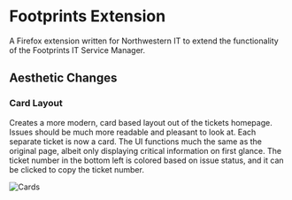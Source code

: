 # Footprints Extension
A Firefox extension written for Northwestern IT to extend the functionality of the Footprints IT Service Manager.

## Aesthetic Changes

### Card Layout
Creates a more modern, card based layout out of the tickets homepage. Issues should be much more readable and pleasant to look at. Each
separate ticket is now a card. The UI functions much the same as the original page, albeit only displaying critical information on first glance.
The ticket number in the bottom left is colored based on issue status, and it can be clicked to copy the ticket number.

![Cards](../media/Cards.png?raw=true)